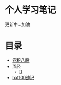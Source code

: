 # 个人学习笔记
更新中...加油

# 目录
- [卷积八股](./卷积篇/README.md)
- [面经](./面经问题/)
  - [tt](./面经问题/tt.md)
- [hot100速记](./hot100/README.md)